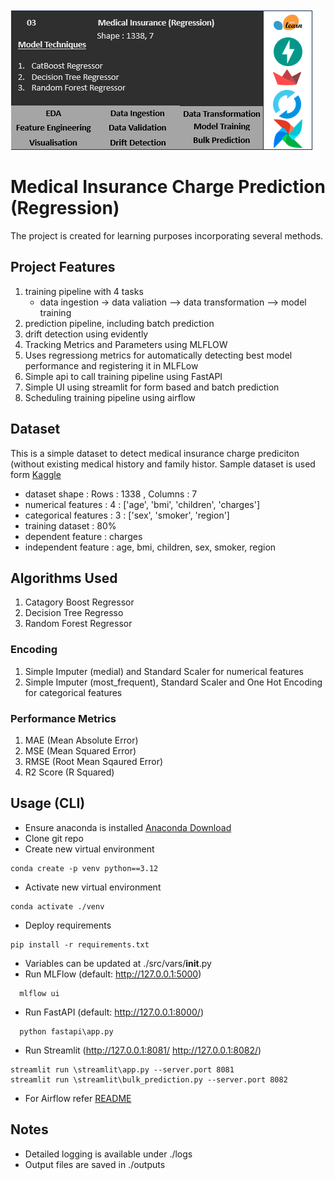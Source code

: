 ![Project 03](images/image.png)
# Medical Insurance Charge Prediction (Regression)

The project is created for learning purposes incorporating several methods.

## Project Features

1. training pipeline with 4 tasks
   - data ingestion -> data valiation --> data transformation --> model training
2. prediction pipeline, including batch prediction
3. drift detection using evidently
4. Tracking Metrics and Parameters using MLFLOW
5. Uses regressiong metrics for automatically detecting best model performance and registering it in MLFLow
6. Simple api to call training pipeline using FastAPI
7. Simple UI using streamlit for form based and batch prediction
8. Scheduling training pipeline using airflow


## Dataset
This is a simple dataset to detect medical insurance charge prediciton (without existing medical history and family histor.
Sample dataset is used form [Kaggle](https://www.kaggle.com/)<br />

 - dataset shape : Rows : 1338 , Columns : 7<br />
 - numerical features : 4 : ['age', 'bmi', 'children', 'charges']
 - categorical features : 3 : ['sex', 'smoker', 'region']
 - training dataset : 80%
 - dependent feature : charges
 - independent feature : age, bmi, children, sex, smoker, region


## Algorithms Used
1. Catagory Boost Regressor
2. Decision Tree Regresso
3. Random Forest Regressor

### Encoding
1. Simple Imputer (medial) and Standard Scaler for numerical features
2. Simple Imputer (most_frequent), Standard Scaler and One Hot Encoding for categorical features
   
### Performance Metrics
1. MAE (Mean Absolute Error)
2. MSE (Mean Squared Error)
3. RMSE (Root Mean Sqaured Error)
4. R2 Score (R Squared)

## Usage (CLI)

- Ensure anaconda is installed [Anaconda Download](https://www.anaconda.com/download)
- Clone git repo
- Create new virtual environment
```
conda create -p venv python==3.12

```

- Activate new virtual environment
```
conda activate ./venv
```

- Deploy requirements
```
pip install -r requirements.txt
```

- Variables can be updated at ./src/vars/__init__.py
- Run MLFlow (default: http://127.0.0.1:5000)
```
  mlflow ui
```

- Run FastAPI (default: http://127.0.0.1:8000/)
```
  python fastapi\app.py
```
- Run Streamlit (http://127.0.0.1:8081/  http://127.0.0.1:8082/)
```
streamlit run \streamlit\app.py --server.port 8081
streamlit run \streamlit\bulk_prediction.py --server.port 8082
```

- For Airflow refer [README](https://github.com/tdtheautomator/ml-03-medical-insurance-cost/blob/main/airflow/README.md)

## Notes
- Detailed logging is available under ./logs
- Output files are saved in ./outputs